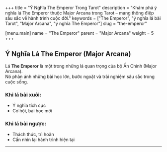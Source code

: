 +++
title = "Ý Nghĩa The Emperor Trong Tarot"
description = "Khám phá ý nghĩa lá The Emperor thuộc Major Arcana trong Tarot – mang thông điệp sâu sắc về hành trình cuộc đời."
keywords = ["The Emperor", "ý nghĩa lá bài Tarot", "Major Arcana", "ý nghĩa The Emperor"]
slug = "the-emperor"

[menu.main]
name = "The Emperor"
parent = "Major Arcana"
weight = 5
+++

## Ý Nghĩa Lá The Emperor (Major Arcana)

Lá **The Emperor** là một trong những lá quan trọng của bộ Ẩn Chính (Major Arcana).  
Nó phản ánh những bài học lớn, bước ngoặt và trải nghiệm sâu sắc trong cuộc sống.

### Khi lá bài xuôi:
- Ý nghĩa tích cực  
- Cơ hội, bài học mới  

### Khi lá bài ngược:
- Thách thức, trì hoãn  
- Cần nhìn lại hành trình hiện tại  

---
